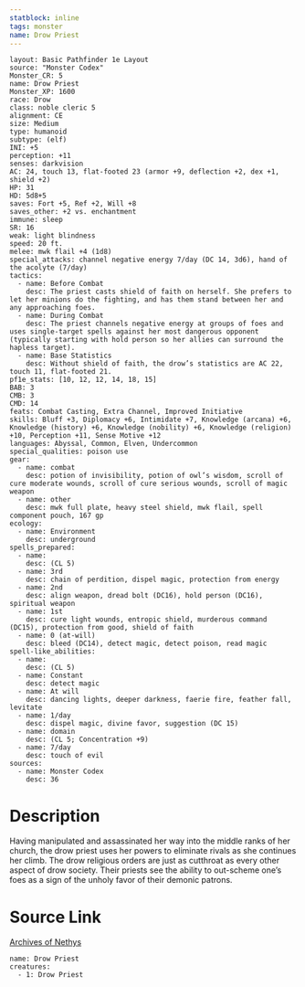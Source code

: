 ```yaml
---
statblock: inline
tags: monster
name: Drow Priest
---
```

```statblock
layout: Basic Pathfinder 1e Layout
source: "Monster Codex"
Monster_CR: 5
name: Drow Priest
Monster_XP: 1600
race: Drow
class: noble cleric 5
alignment: CE
size: Medium
type: humanoid
subtype: (elf)
INI: +5
perception: +11
senses: darkvision
AC: 24, touch 13, flat-footed 23 (armor +9, deflection +2, dex +1, shield +2)
HP: 31
HD: 5d8+5
saves: Fort +5, Ref +2, Will +8
saves_other: +2 vs. enchantment
immune: sleep
SR: 16
weak: light blindness
speed: 20 ft.
melee: mwk flail +4 (1d8)
special_attacks: channel negative energy 7/day (DC 14, 3d6), hand of the acolyte (7/day)
tactics:
  - name: Before Combat
    desc: The priest casts shield of faith on herself. She prefers to let her minions do the fighting, and has them stand between her and any approaching foes.
  - name: During Combat
    desc: The priest channels negative energy at groups of foes and uses single-target spells against her most dangerous opponent (typically starting with hold person so her allies can surround the hapless target).
  - name: Base Statistics
    desc: Without shield of faith, the drow’s statistics are AC 22, touch 11, flat-footed 21.
pf1e_stats: [10, 12, 12, 14, 18, 15]
BAB: 3
CMB: 3
CMD: 14
feats: Combat Casting, Extra Channel, Improved Initiative
skills: Bluff +3, Diplomacy +6, Intimidate +7, Knowledge (arcana) +6, Knowledge (history) +6, Knowledge (nobility) +6, Knowledge (religion) +10, Perception +11, Sense Motive +12
languages: Abyssal, Common, Elven, Undercommon
special_qualities: poison use
gear:
  - name: combat
    desc: potion of invisibility, potion of owl’s wisdom, scroll of cure moderate wounds, scroll of cure serious wounds, scroll of magic weapon
  - name: other
    desc: mwk full plate, heavy steel shield, mwk flail, spell component pouch, 167 gp
ecology:
  - name: Environment
    desc: underground
spells_prepared:
  - name:
    desc: (CL 5)
  - name: 3rd
    desc: chain of perdition, dispel magic, protection from energy
  - name: 2nd
    desc: align weapon, dread bolt (DC16), hold person (DC16), spiritual weapon
  - name: 1st
    desc: cure light wounds, entropic shield, murderous command (DC15), protection from good, shield of faith
  - name: 0 (at-will)
    desc: bleed (DC14), detect magic, detect poison, read magic
spell-like_abilities:
  - name:
    desc: (CL 5)
  - name: Constant
    desc: detect magic
  - name: At will
    desc: dancing lights, deeper darkness, faerie fire, feather fall, levitate
  - name: 1/day
    desc: dispel magic, divine favor, suggestion (DC 15)
  - name: domain
    desc: (CL 5; Concentration +9)
  - name: 7/day
    desc: touch of evil
sources:
  - name: Monster Codex
    desc: 36
```
# Description
Having manipulated and assassinated her way into the middle ranks of her church, the drow priest uses her powers to eliminate rivals as she continues her climb. The drow religious orders are just as cutthroat as every other aspect of drow society. Their priests see the ability to out-scheme one’s foes as a sign of the unholy favor of their demonic patrons.
# Source Link
[Archives of Nethys](https://aonprd.com/MonsterDisplay.aspx?ItemName=Drow%20Priest)
```encounter-table
name: Drow Priest
creatures:
  - 1: Drow Priest
```
